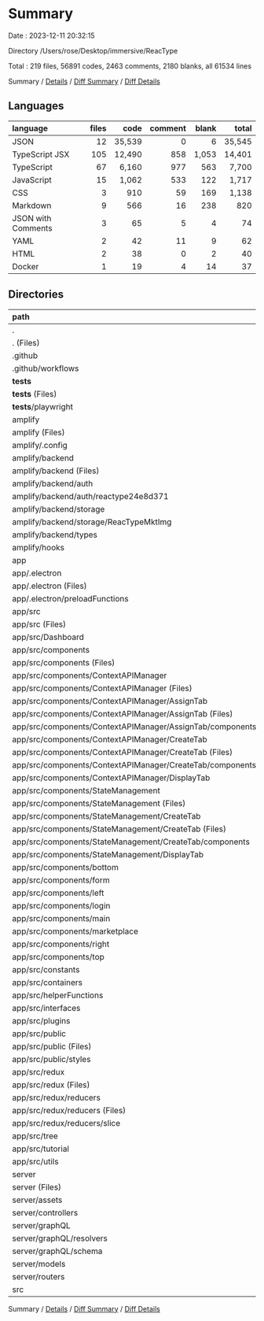 # Summary

Date : 2023-12-11 20:32:15

Directory /Users/rose/Desktop/immersive/ReacType

Total : 219 files,  56891 codes, 2463 comments, 2180 blanks, all 61534 lines

Summary / [Details](details.md) / [Diff Summary](diff.md) / [Diff Details](diff-details.md)

## Languages
| language | files | code | comment | blank | total |
| :--- | ---: | ---: | ---: | ---: | ---: |
| JSON | 12 | 35,539 | 0 | 6 | 35,545 |
| TypeScript JSX | 105 | 12,490 | 858 | 1,053 | 14,401 |
| TypeScript | 67 | 6,160 | 977 | 563 | 7,700 |
| JavaScript | 15 | 1,062 | 533 | 122 | 1,717 |
| CSS | 3 | 910 | 59 | 169 | 1,138 |
| Markdown | 9 | 566 | 16 | 238 | 820 |
| JSON with Comments | 3 | 65 | 5 | 4 | 74 |
| YAML | 2 | 42 | 11 | 9 | 62 |
| HTML | 2 | 38 | 0 | 2 | 40 |
| Docker | 1 | 19 | 4 | 14 | 37 |

## Directories
| path | files | code | comment | blank | total |
| :--- | ---: | ---: | ---: | ---: | ---: |
| . | 219 | 56,891 | 2,463 | 2,180 | 61,534 |
| . (Files) | 22 | 36,203 | 147 | 274 | 36,624 |
| .github | 1 | 22 | 11 | 8 | 41 |
| .github/workflows | 1 | 22 | 11 | 8 | 41 |
| __tests__ | 16 | 2,004 | 390 | 292 | 2,686 |
| __tests__ (Files) | 15 | 2,004 | 377 | 286 | 2,667 |
| __tests__/playwright | 1 | 0 | 13 | 6 | 19 |
| amplify | 9 | 230 | 0 | 6 | 236 |
| amplify (Files) | 2 | 70 | 0 | 2 | 72 |
| amplify/.config | 1 | 17 | 0 | 0 | 17 |
| amplify/backend | 5 | 139 | 0 | 0 | 139 |
| amplify/backend (Files) | 2 | 45 | 0 | 0 | 45 |
| amplify/backend/auth | 1 | 59 | 0 | 0 | 59 |
| amplify/backend/auth/reactype24e8d371 | 1 | 59 | 0 | 0 | 59 |
| amplify/backend/storage | 1 | 16 | 0 | 0 | 16 |
| amplify/backend/storage/ReacTypeMktImg | 1 | 16 | 0 | 0 | 16 |
| amplify/backend/types | 1 | 19 | 0 | 0 | 19 |
| amplify/hooks | 1 | 4 | 0 | 4 | 8 |
| app | 151 | 17,049 | 1,573 | 1,387 | 20,009 |
| app/.electron | 8 | 501 | 432 | 58 | 991 |
| app/.electron (Files) | 5 | 454 | 425 | 43 | 922 |
| app/.electron/preloadFunctions | 3 | 47 | 7 | 15 | 69 |
| app/src | 143 | 16,548 | 1,141 | 1,329 | 19,018 |
| app/src (Files) | 1 | 82 | 5 | 13 | 100 |
| app/src/Dashboard | 5 | 657 | 49 | 44 | 750 |
| app/src/components | 72 | 8,232 | 640 | 719 | 9,591 |
| app/src/components (Files) | 1 | 33 | 67 | 14 | 114 |
| app/src/components/ContextAPIManager | 11 | 897 | 34 | 85 | 1,016 |
| app/src/components/ContextAPIManager (Files) | 1 | 60 | 0 | 8 | 68 |
| app/src/components/ContextAPIManager/AssignTab | 5 | 405 | 17 | 39 | 461 |
| app/src/components/ContextAPIManager/AssignTab (Files) | 1 | 114 | 5 | 9 | 128 |
| app/src/components/ContextAPIManager/AssignTab/components | 4 | 291 | 12 | 30 | 333 |
| app/src/components/ContextAPIManager/CreateTab | 4 | 387 | 15 | 32 | 434 |
| app/src/components/ContextAPIManager/CreateTab (Files) | 1 | 126 | 4 | 11 | 141 |
| app/src/components/ContextAPIManager/CreateTab/components | 3 | 261 | 11 | 21 | 293 |
| app/src/components/ContextAPIManager/DisplayTab | 1 | 45 | 2 | 6 | 53 |
| app/src/components/StateManagement | 10 | 1,388 | 73 | 105 | 1,566 |
| app/src/components/StateManagement (Files) | 1 | 59 | 2 | 9 | 70 |
| app/src/components/StateManagement/CreateTab | 5 | 996 | 28 | 57 | 1,081 |
| app/src/components/StateManagement/CreateTab (Files) | 1 | 11 | 0 | 4 | 15 |
| app/src/components/StateManagement/CreateTab/components | 4 | 985 | 28 | 53 | 1,066 |
| app/src/components/StateManagement/DisplayTab | 4 | 333 | 43 | 39 | 415 |
| app/src/components/bottom | 6 | 495 | 23 | 52 | 570 |
| app/src/components/form | 1 | 53 | 0 | 4 | 57 |
| app/src/components/left | 9 | 1,121 | 71 | 90 | 1,282 |
| app/src/components/login | 3 | 832 | 40 | 51 | 923 |
| app/src/components/main | 13 | 1,138 | 94 | 123 | 1,355 |
| app/src/components/marketplace | 3 | 274 | 18 | 34 | 326 |
| app/src/components/right | 11 | 1,362 | 206 | 112 | 1,680 |
| app/src/components/top | 4 | 639 | 14 | 49 | 702 |
| app/src/constants | 3 | 21 | 0 | 3 | 24 |
| app/src/containers | 5 | 1,271 | 38 | 66 | 1,375 |
| app/src/helperFunctions | 12 | 1,062 | 88 | 65 | 1,215 |
| app/src/interfaces | 3 | 176 | 5 | 16 | 197 |
| app/src/plugins | 2 | 83 | 3 | 4 | 90 |
| app/src/public | 5 | 776 | 60 | 152 | 988 |
| app/src/public (Files) | 2 | 38 | 0 | 2 | 40 |
| app/src/public/styles | 3 | 738 | 60 | 150 | 948 |
| app/src/redux | 8 | 1,573 | 178 | 103 | 1,854 |
| app/src/redux (Files) | 2 | 263 | 17 | 11 | 291 |
| app/src/redux/reducers | 6 | 1,310 | 161 | 92 | 1,563 |
| app/src/redux/reducers (Files) | 1 | 14 | 2 | 4 | 20 |
| app/src/redux/reducers/slice | 5 | 1,296 | 159 | 88 | 1,543 |
| app/src/tree | 2 | 165 | 30 | 13 | 208 |
| app/src/tutorial | 14 | 1,027 | 2 | 48 | 1,077 |
| app/src/utils | 11 | 1,423 | 43 | 83 | 1,549 |
| server | 19 | 1,362 | 341 | 210 | 1,913 |
| server (Files) | 4 | 279 | 100 | 75 | 454 |
| server/assets | 1 | 169 | 0 | 10 | 179 |
| server/controllers | 6 | 431 | 189 | 48 | 668 |
| server/graphQL | 3 | 231 | 31 | 38 | 300 |
| server/graphQL/resolvers | 2 | 200 | 23 | 30 | 253 |
| server/graphQL/schema | 1 | 31 | 8 | 8 | 47 |
| server/models | 2 | 89 | 19 | 17 | 125 |
| server/routers | 3 | 163 | 2 | 22 | 187 |
| src | 1 | 21 | 1 | 3 | 25 |

Summary / [Details](details.md) / [Diff Summary](diff.md) / [Diff Details](diff-details.md)